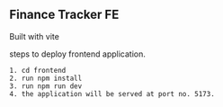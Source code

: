 ## Finance Tracker FE

Built with vite

steps to deploy frontend application.

    1. cd frontend
    2. run npm install
    3. run npm run dev
    4. the application will be served at port no. 5173.
    

